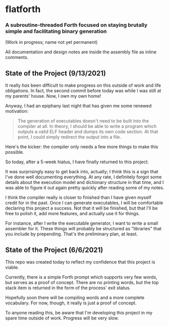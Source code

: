 # flatforth
### A subroutine-threaded Forth focused on staying brutally simple and facilitating binary generation

(Work in progress; name not yet permanent)

All documentation and design notes are inside the assembly file as inline comments.

## State of the Project (9/13/2021)

It really *has* been difficult to make progress on this outside of work and life obligations.
In fact, the second commit before today was while I was still at my parents' house.
Now, I own my own home!

Anyway, I had an epiphany last night that has given me some renewed motivation:

> The generation of executables doesn't need to be built into the compiler at all.
> In theory, I should be able to write a program which outputs a valid ELF header and dumps its own code section.
> At that point, I could simply redirect the output into a file.

Here's the kicker: the compiler only needs a few more things to make this possible.

So today, after a 5-week hiatus, I have finally returned to this project.

It was surprisingly easy to get back into, actually; I think this is a sign that I've done well documenting everything.
At any rate, I definitely forgot some details about the execution model and dictionary structure in that time,
and I was able to figure it out again pretty quickly after reading some of my notes.

I think the compiler really is closer to finished than I have given myself credit for in the past.
Once I can generate executables, I will be comfortable declaring this project a success.
Not that it will be finished, but that I'll be free to polish it, add more features, and actually use it for things.

For instance, after I write the executable generator, I want to write a small assembler for it.
These things will probably be structured as "libraries" that you include by prepending.
That's the preliminary plan, at least.

## State of the Project (6/6/2021)

This repo was created today to reflect my confidence that this project is viable.

Currently, there is a simple Forth prompt which supports very few words, but serves as a proof of concept.
There are no printing words, but the top stack item is returned in the form of the process' exit status.

Hopefully soon there will be compiling words and a more complete vocabulary.
For now, though, it really is just a proof of concept.

To anyone reading this, be aware that I'm developing this project in my spare time outside of work.
Progress will be very slow.
